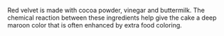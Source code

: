 Red velvet is made with cocoa powder, vinegar and buttermilk. The chemical reaction between these ingredients help give the cake a deep maroon color that is often enhanced by extra food coloring. 